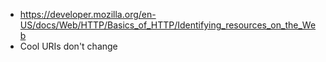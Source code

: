 - https://developer.mozilla.org/en-US/docs/Web/HTTP/Basics_of_HTTP/Identifying_resources_on_the_Web
- Cool URIs don't change